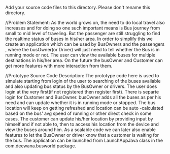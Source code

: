 Add your source code files to this directory. Please don't rename this directory.

//Problem Statement:
 As the world grows on, the need to do local travel also increases and for doing so one such important means is Bus journey from small to mid level of traveling. But the passenger are still struggling to find the realtime status of buses in his/her area. In order to simplify this we create an application which can be used by BusOwners and the passengers , where the busOwner(or Driver) will just need to tell whether the Bus is in running mode or not. The user can view the available buses for multiple destinations in his/her area. On the future the busOwner and Customer can get more features with more interaction from them.

//Prototype Source Code Description:
 The prototype code here is used to simulate starting from login of the user to searching of the buses available and also updating bus status by the BusOwner or drivers. The user does login at the very first(if not registered then register first). There is separte login for Customer and BusOwner. busOwner adds all the buses as per his need and can update whether it is in running mode or stopped. The bus location will keep on getting refreshed and location can be auto -calculated based on the bus' avg speed of running or other direct check in some cases. The customer can update his/her location by providing input by himself and if not able to, then to access his location from the device and view the buses around him. As a scalable code we can later also enable features to let the BusOwner or driver know that a customer is waiting for the bus. The application can be launched from LaunchAppJava class in the com.deewana.busworld package.
